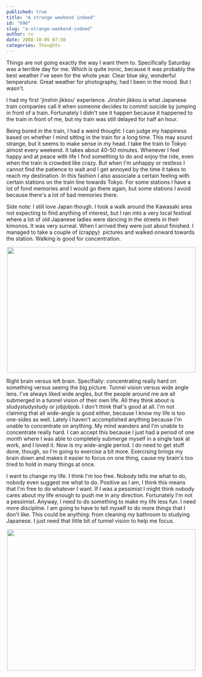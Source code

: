 ```yaml
---
published: true
title: "A strange weekend indeed"
id: "696"
slug: "a-strange-weekend-indeed"
author: rv
date: 2008-10-05 07:50
categories: Thoughts
---
```

Things are not going exactly the way I want them to. Specifically Saturday was a terrible day for me. Which is quite ironic, because it was probably the best weather I've seen for the whole year. Clear blue sky, wonderful temperature. Great weather for photography, had I been in the mood. But I wasn't. 

I had my first 'jinshin jikkou' experience. Jinshin jikkou is what Japanese train companies call it when someone decides to commit suicide by jumping in front of a train. Fortunately I didn't see it happen because it happened to the train in front of me, but my train was still delayed for half an hour.

Being bored in the train, I had a weird thought: I can judge my happiness based on whether I mind sitting in the train for a long time. This may sound strange, but it seems to make sense in my head. I take the train to Tokyo almost every weekend. It takes about 40-50 minutes. Whenever I feel happy and at peace with life I find something to do and enjoy the ride, even when the train is crowded like crazy. But when I'm unhappy or restless I cannot find the patience to wait and I get annoyed by the time it takes to reach my destination. In this fashion I also associate a certain feeling with certain stations on the train line towards Tokyo. For some stations I have a lot of fond memories and I would go there again, but some stations I avoid because there's a lot of bad memories there. 

Side note: I still love Japan though. I took a walk around the Kawasaki area not expecting to find anything of interest, but I ran into a very local festival where a lot of old Japanese ladies were dancing in the streets in their kimonos. It was very surreal. When I arrived they were just about finished. I managed to take a couple of (crappy)  pictures and walked onward towards the station. Walking is good for concentration.
<p style="text-align:center;"><a href="https://s3.amazonaws.com/cfwblog/uploads/2008/10/img_0128.jpg"><img class="size-full wp-image-700 aligncenter" title="img_0128" src="https://s3.amazonaws.com/cfwblog/uploads/2008/10/img_0128.jpg" alt="" width="500" height="333" /></a></p>

Right brain versus left brain. Specifially: concentrating really hard on something versus seeing the big picture. Tunnel vision versus wide angle lens. I've always liked wide angles, but the people around me are all submerged in a tunnel vision of their own life. All they think about is studystudystudy or jobjobjob. I don't think that's good at all. I'm not claiming that all wide-angle is good either, because I know my life is too one-sides as well. Lately I haven't accomplished anything because I'm unable to concentrate on anything. My mind wanders and I'm unable to concentrate really hard. I can accept this because I just had a period of one month where I was able to completely submerge myself in a single task at work, and I loved it. Now is my wide-angle period. I do need to get stuff done, though, so I'm going to exercise a bit more. Exercising brings my brain down and makes it easier to focus on one thing, cause my brain's too tired to hold in many things at once. 

I want to change my life. I think I'm too free. Nobody tells me what to do, nobody even suggest me what to do. Positive as I am, I think this means that I'm free to do whatever I want. If I was a pessimist I might think nobody cares about my life enough to push me in any direction. Fortunately I'm not a pessimist. Anyway, I need to do something to make my life less fun. I need more discipline. I am going to have to tell myself to do more things that I don't like. This could be anything: from cleaning my bathroom to studying Japanese. I just need that little bit of tunnel vision to help me focus.
<p style="text-align:center;"><a href="https://s3.amazonaws.com/cfwblog/uploads/2008/10/img_4629.jpg"><img class="size-full wp-image-698 aligncenter" title="img_4629" src="https://s3.amazonaws.com/cfwblog/uploads/2008/10/img_4629.jpg" alt="" width="500" height="375" /></a></p>